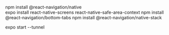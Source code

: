 npm install @react-navigation/native  
expo install react-native-screens react-native-safe-area-context
npm install @react-navigation/bottom-tabs
npm install @react-navigation/native-stack

expo start --tunnel
